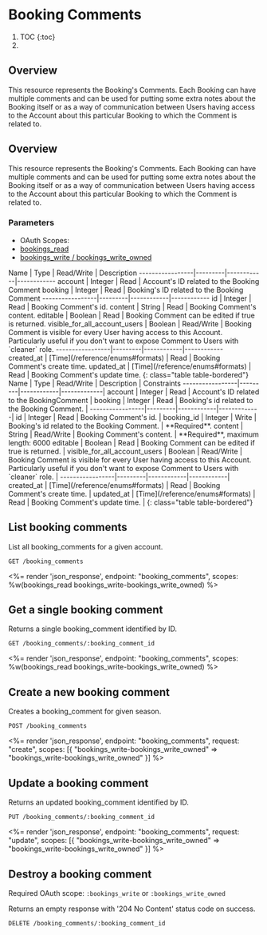 # Booking Comments

1. TOC
{:toc}
2. 
## Overview

This resource represents the Booking's Comments. Each Booking can have multiple comments and can be used for putting some extra notes about the Booking itself or as a way of communication between Users having access to the Account about this particular Booking to which the Comment is related to.

## Overview

This resource represents the Booking's Comments. Each Booking can have multiple comments and can be used for putting some extra notes about the Booking itself or as a way of communication between Users having access to the Account about this particular Booking to which the Comment is related to.

### Parameters
<ul class="nav nav-pills" role="tablist">
  <li class="disabled"><a>OAuth Scopes:</a></li>
  <li class="active"><a href="#bookings_read" role="tab" data-toggle="pill">bookings_read</a></li>
  <li><a href="#bookings_write-bookings_write_owned" role="tab" data-toggle="pill">
    bookings_write / bookings_write_owned
  </a></li>
</ul>

<div class="tab-content" markdown="1">
  <div class="tab-pane active" id="bookings_read" markdown="1">
Name             | Type    | Read/Write | Description
-----------------|---------|------------|------------
account          | Integer | Read       | Account's ID related to the Booking Comment
booking          | Integer | Read       | Booking's ID related to the Booking Comment
-----------------|---------|------------|------------
id                             | Integer | Read       | Booking Comment's id.
content                        | String  | Read       | Booking Comment's content.
editable                       | Boolean | Read       | Booking Comment can be edited if true is returned.
visible_for_all_account_users  | Boolean | Read/Write | Booking Comment is visible for every User having access to this Account. Particularly useful if you don't want to expose Comment to Users with `cleaner` role.
-----------------|---------|------------|------------
created_at       | [Time](/reference/enums#formats) | Read       | Booking Comment's create time.
updated_at       | [Time](/reference/enums#formats) | Read       | Booking Comment's update time.
{: class="table table-bordered"}
  </div>
  <div class="tab-pane" id="bookings_write-bookings_write_owned" markdown="1">
Name             | Type    | Read/Write | Description | Constraints
-----------------|---------|------------|-------------|
account       | Integer | Read       | Account's ID related to the BookingComment |
booking       | Integer | Read       | Booking's id related to the Booking Comment. |
-----------------|---------|------------|-------------|
id                             | Integer | Read       | Booking Comment's id. |
booking_id                     | Integer | Write      |  Booking's id related to the Booking Comment. | **Required**.
content                        | String  | Read/Write | Booking Comment's content. | **Required**, maximum length: 6000 
editable                       | Boolean | Read       | Booking Comment can be edited if true is returned. |
visible_for_all_account_users  | Boolean | Read/Write | Booking Comment is visible for every User having access to this Account. Particularly useful if you don't want to expose Comment to Users with `cleaner` role. |
-----------------|---------|------------|------------|
created_at       | [Time](/reference/enums#formats) | Read       | Booking Comment's create time. |
updated_at       | [Time](/reference/enums#formats) | Read       | Booking Comment's update time. |
{: class="table table-bordered"}
  </div>
</div>

## List booking comments

List all booking_comments for a given account.

~~~
GET /booking_comments
~~~

<%= render 'json_response', endpoint: "booking_comments",
  scopes: %w(bookings_read bookings_write-bookings_write_owned) %>

## Get a single booking comment

Returns a single booking_comment identified by ID.

~~~
GET /booking_comments/:booking_comment_id
~~~

<%= render 'json_response', endpoint: "booking_comments",
  scopes: %w(bookings_read bookings_write-bookings_write_owned) %>

## Create a new booking comment

Creates a booking_comment for given season.

~~~
POST /booking_comments
~~~

<%= render 'json_response', endpoint: "booking_comments", request: "create",
  scopes: [{ "bookings_write-bookings_write_owned" => "bookings_write-bookings_write_owned" }] %>

## Update a booking comment

Returns an updated booking_comment identified by ID.

~~~
PUT /booking_comments/:booking_comment_id
~~~

<%= render 'json_response', endpoint: "booking_comments", request: "update",
  scopes: [{ "bookings_write-bookings_write_owned" => "bookings_write-bookings_write_owned" }] %>

## Destroy a booking comment

Required OAuth scope: `:bookings_write` or `:bookings_write_owned`

Returns an empty response with '204 No Content' status code on success.

~~~~~~
DELETE /booking_comments/:booking_comment_id
~~~~~~
